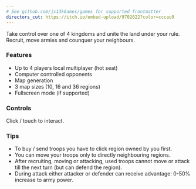 ```yaml
---
# See github.com/js13kGames/games for supported frontmatter
directors_cut: https://itch.io/embed-upload/9702622?color=cccac0
---
```

Take control over one of 4 kingdoms and unite the land under your rule.
Recruit, move armies and counquer your neighbours.

### Features
* Up to 4 players local multiplayer (hot seat)
* Computer controlled opponents
* Map generation
* 3 map sizes (10, 16 and 36 regions)
* Fullscreen mode (if supported)

### Controls
Click / touch to interact.

### Tips
* To buy / send troops you have to click region owned by you first.
* You can move your troops only to directly neighbouring regions.
* After recruiting, moving or attacking, used troops cannot move or attack till the next turn (but can defend the region).
* During attack either attacker or defender can receive advantage: 0-50% increase to army power.